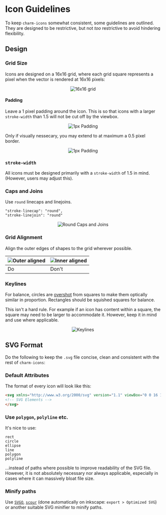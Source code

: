 # Icon Guidelines

To keep `charm-icons` somewhat consistent, some guidelines are outlined. They are designed to be restrictive, but not _too_ restrictive to avoid hindering flexibility.

## Design

### Grid Size

Icons are designed on a 16x16 grid, where each grid square represents a pixel when the vector is rendered at 16x16 pixels:

<div align="center">

![16x16 grid](img/grid-16.png)

</div>

#### Padding

Leave a 1 pixel padding around the icon. This is so that icons with a larger `stroke-width` than 1.5 will not be cut off by the viewbox.

<div align="center">

![1px Padding](img/pixel-padding.png)

</div>

Only if visually nessecary, you may extend to at maximum a 0.5 pixel border.

<div align="center">

![1px Padding](img/pixel-padding-except.png)

</div>

### `stroke-width`

All icons must be designed primarily with a `stroke-width` of 1.5 in mind. (However, users may adjust this).

### Caps and Joins

Use `round` linecaps and linejoins.

```
"stroke-linecap": "round",
"stroke-linejoin": "round"
```

<div align="center">

![Round Caps and Joins](img/round-caps-and-joins.png)

</div>

### Grid Alignment

Align the outer edges of shapes to the grid wherever possible.

|![Outer aligned](img/half-inside.png)|![Inner aligned](img/half-outside.png)|
|---|---|
|Do |Don't|

### Keylines

For balance, circles are [overshot](https://en.wikipedia.org/wiki/Overshoot_(typography)) from squares to make them optically similar in proportion. Rectangles should be squished squares for balance.

This isn't a hard rule. For example if an icon has content within a square, the square may need to be larger to accommodate it. However, keep it in mind and use where applicable.

<div align="center">

![Keylines](img/reference-shapes.png)

</div>

## SVG Format

Do the following to keep the `.svg` file concise, clean and consistent with the rest of `charm-icons`:

### Default Attributes

The format of every icon will look like this:

```html
<svg xmlns="http://www.w3.org/2000/svg" version="1.1" viewBox="0 0 16 16" width="16" height="16" fill="none" stroke="currentColor" stroke-linecap="round" stroke-linejoin="round" stroke-width="1.5">
<!-- SVG Elements -->
</svg>
```

### Use `polygon`, `polyline` etc.

It's nice to use:

```
rect
circle
ellipse
line
polygon
polyline
```

...instead of paths where possible to improve readability of the SVG file. However, it is not absolutely necessary nor always applicable, especially in cases where it can massively bloat file size.

### Minify paths

Use [`SVGO`](https://github.com/svg/svgo), [`scour`](https://github.com/scour-project/scour) (done automatically on inkscape: `export > Optimized SVG`) or another suitable SVG minifier to minify paths.
